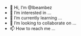 - 👋 Hi, I’m @Ibeambez
- 👀 I’m interested in ...
- 🌱 I’m currently learning ...
- 💞️ I’m looking to collaborate on ...
- 📫 How to reach me ...

<!---
Ibeambez/Ibeambez is a ✨ special ✨ repository because its `README.md` (this file) appears on your GitHub profile.
You can click the Preview link to take a look at your changes.
--->
